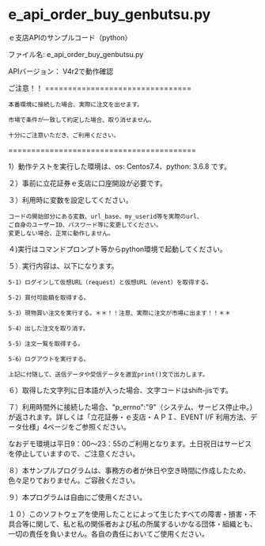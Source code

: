 # e_api_order_buy_genbutsu.py
ｅ支店APIのサンプルコード（python）

ファイル名: e_api_order_buy_genbutsu.py

APIバージョン： V4r2で動作確認

ご注意！！ ================================

	本番環境に接続した場合、実際に注文を出せます。

	市場で条件が一致して約定した場合、取り消せません。

	十分にご注意いただき、ご利用ください。

=========================================



1）動作テストを実行した環境は、os: Centos7.4、python: 3.6.8 です。

２）事前に立花証券ｅ支店に口座開設が必要です。

３）利用時に変数を設定してください。

	コードの開始部分にある変数、url_base、my_userid等を実際のurl、
	ご自身のユーザーID、パスワード等に変更してください。
	変更しない場合、正常に動作しません。
   
４)実行はコマンドプロンプト等からpython環境で起動してください。


５）実行内容は、以下になります。

	5-1）ログインして仮想URL（request）と仮想URL（event）を取得する。
  
	5-2）買付可能額を取得する。

	5-3）現物買い注文を実行する。＊＊！！注意、実際に注文が市場に出ます！！＊＊

	5-4）出した注文を取り消す。

	5-5）注文一覧を取得する。

	5-6）ログアウトを実行する。

	上記に付随して、送信データや受信データを適宜print()文で出力します。

６）取得した文字列に日本語が入った場合、文字コードはshift-jisです。

７）利用時間外に接続した場合、"p_errno":"9"（システム、サービス停止中。）が返されます。詳しくは「立花証券・ｅ支店・ＡＰＩ、EVENT I/F 利用方法、データ仕様」4ページをご参照ください。

なおデモ環境は平日9：00～23：55のご利用となります。土日祝日はサービスを停止していますので、ご注意ください。

８）本サンプルプログラムは、事務方の者が休日や空き時間に作成したため、色々足りておりません。ご容赦ください。

９）本プログラムは自由にご使用ください。

１０）このソフトウェアを使用したことによって生じたすべての障害・損害・不具合等に関して、私と私の関係者および私の所属するいかなる団体・組織とも、一切の責任を負いません。各自の責任においてご使用ください。
 
